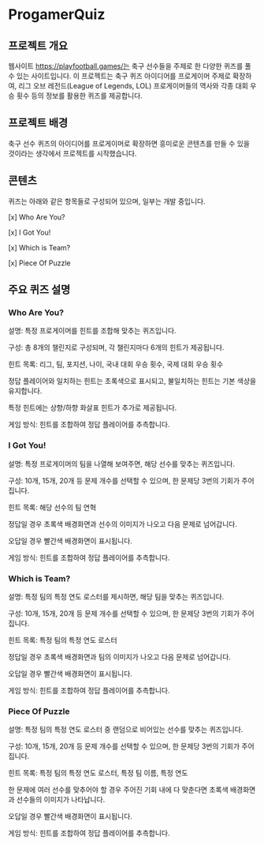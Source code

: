 # ProgamerQuiz

## 프로젝트 개요

웹사이트 https://playfootball.games/는 축구 선수들을 주제로 한 다양한 퀴즈를 풀 수 있는 사이트입니다. 이 프로젝트는 축구 퀴즈 아이디어를 프로게이머 주제로 확장하여, 리그 오브 레전드(League of Legends, LOL) 프로게이머들의 역사와 각종 대회 우승 횟수 등의 정보를 활용한 퀴즈를 제공합니다.

## 프로젝트 배경

축구 선수 퀴즈의 아이디어를 프로게이머로 확장하면 흥미로운 콘텐츠를 만들 수 있을 것이라는 생각에서 프로젝트를 시작했습니다.

## 콘텐츠

퀴즈는 아래와 같은 항목들로 구성되어 있으며, 일부는 개발 중입니다.

[x] Who Are You?

[x] I Got You!

[x] Which is Team?

[x] Piece Of Puzzle


## 주요 퀴즈 설명

### Who Are You?

설명: 특정 프로게이머를 힌트를 조합해 맞추는 퀴즈입니다.

구성: 총 8개의 챌린지로 구성되며, 각 챌린지마다 6개의 힌트가 제공됩니다.

힌트 목록: 리그, 팀, 포지션, 나이, 국내 대회 우승 횟수, 국제 대회 우승 횟수

정답 플레이어와 일치하는 힌트는 초록색으로 표시되고, 불일치하는 힌트는 기본 색상을 유지합니다.

특정 힌트에는 상향/하향 화살표 힌트가 추가로 제공됩니다.

게임 방식: 힌트를 조합하여 정답 플레이어를 추측합니다.

### I Got You!

설명: 특정 프로게이머의 팀을 나열해 보여주면, 해당 선수를 맞추는 퀴즈입니다.

구성: 10개, 15개, 20개 등 문제 개수를 선택할 수 있으며, 한 문제당 3번의 기회가 주어집니다.

힌트 목록: 해당 선수의 팀 연혁

정답일 경우 초록색 배경화면과 선수의 이미지가 나오고 다음 문제로 넘어갑니다.

오답일 경우 빨간색 배경화면이 표시됩니다.

게임 방식: 힌트를 조합하여 정답 플레이어를 추측합니다.

### Which is Team?

설명: 특정 팀의 특정 연도 로스터를 제시하면, 해당 팀을 맞추는 퀴즈입니다.

구성: 10개, 15개, 20개 등 문제 개수를 선택할 수 있으며, 한 문제당 3번의 기회가 주어집니다.

힌트 목록: 특정 팀의 특정 연도 로스터

정답일 경우 초록색 배경화면과 팀의 이미지가 나오고 다음 문제로 넘어갑니다.

오답일 경우 빨간색 배경화면이 표시됩니다.

게임 방식: 힌트를 조합하여 정답 플레이어를 추측합니다.

### Piece Of Puzzle

설명: 특정 팀의 특정 연도 로스터 중 랜덤으로 비어있는 선수를 맞추는 퀴즈입니다.

구성: 10개, 15개, 20개 등 문제 개수를 선택할 수 있으며, 한 문제당 3번의 기회가 주어집니다.

힌트 목록: 특정 팀의 특정 연도 로스터, 특정 팀 이름, 특정 연도

한 문제에 여러 선수를 맞추어야 할 경우 주어진 기회 내에 다 맞춘다면 초록색 배경화면과 선수들의 이미지가 나타납니다.

오답일 경우 빨간색 배경화면이 표시됩니다.

게임 방식: 힌트를 조합하여 정답 플레이어를 추측합니다.


